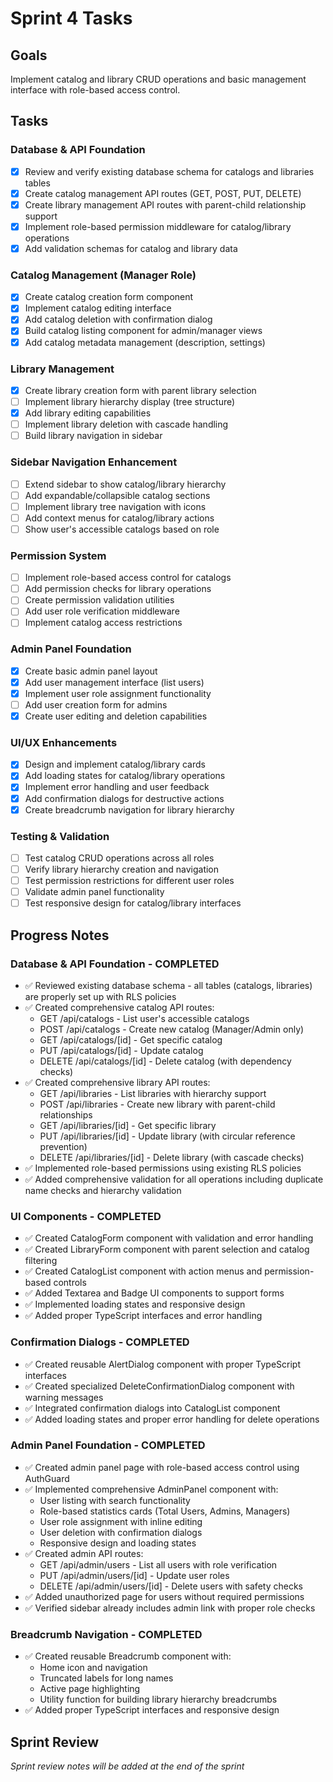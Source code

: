 # Sprint 4 Tasks

## Goals
Implement catalog and library CRUD operations and basic management interface with role-based access control.

## Tasks

### Database & API Foundation
- [x] Review and verify existing database schema for catalogs and libraries tables
- [x] Create catalog management API routes (GET, POST, PUT, DELETE)
- [x] Create library management API routes with parent-child relationship support
- [x] Implement role-based permission middleware for catalog/library operations
- [x] Add validation schemas for catalog and library data

### Catalog Management (Manager Role)
- [x] Create catalog creation form component
- [x] Implement catalog editing interface
- [x] Add catalog deletion with confirmation dialog
- [x] Build catalog listing component for admin/manager views
- [x] Add catalog metadata management (description, settings)

### Library Management
- [x] Create library creation form with parent library selection
- [ ] Implement library hierarchy display (tree structure)
- [x] Add library editing capabilities
- [ ] Implement library deletion with cascade handling
- [ ] Build library navigation in sidebar

### Sidebar Navigation Enhancement
- [ ] Extend sidebar to show catalog/library hierarchy
- [ ] Add expandable/collapsible catalog sections
- [ ] Implement library tree navigation with icons
- [ ] Add context menus for catalog/library actions
- [ ] Show user's accessible catalogs based on role

### Permission System
- [ ] Implement role-based access control for catalogs
- [ ] Add permission checks for library operations
- [ ] Create permission validation utilities
- [ ] Add user role verification middleware
- [ ] Implement catalog access restrictions

### Admin Panel Foundation
- [x] Create basic admin panel layout
- [x] Add user management interface (list users)
- [x] Implement user role assignment functionality
- [ ] Add user creation form for admins
- [x] Create user editing and deletion capabilities

### UI/UX Enhancements
- [x] Design and implement catalog/library cards
- [x] Add loading states for catalog/library operations
- [x] Implement error handling and user feedback
- [x] Add confirmation dialogs for destructive actions
- [x] Create breadcrumb navigation for library hierarchy

### Testing & Validation
- [ ] Test catalog CRUD operations across all roles
- [ ] Verify library hierarchy creation and navigation
- [ ] Test permission restrictions for different user roles
- [ ] Validate admin panel functionality
- [ ] Test responsive design for catalog/library interfaces

## Progress Notes

### Database & API Foundation - COMPLETED
- ✅ Reviewed existing database schema - all tables (catalogs, libraries) are properly set up with RLS policies
- ✅ Created comprehensive catalog API routes:
  - GET /api/catalogs - List user's accessible catalogs
  - POST /api/catalogs - Create new catalog (Manager/Admin only)
  - GET /api/catalogs/[id] - Get specific catalog
  - PUT /api/catalogs/[id] - Update catalog
  - DELETE /api/catalogs/[id] - Delete catalog (with dependency checks)
- ✅ Created comprehensive library API routes:
  - GET /api/libraries - List libraries with hierarchy support
  - POST /api/libraries - Create new library with parent-child relationships
  - GET /api/libraries/[id] - Get specific library
  - PUT /api/libraries/[id] - Update library (with circular reference prevention)
  - DELETE /api/libraries/[id] - Delete library (with cascade checks)
- ✅ Implemented role-based permissions using existing RLS policies
- ✅ Added comprehensive validation for all operations including duplicate name checks and hierarchy validation

### UI Components - COMPLETED
- ✅ Created CatalogForm component with validation and error handling
- ✅ Created LibraryForm component with parent selection and catalog filtering
- ✅ Created CatalogList component with action menus and permission-based controls
- ✅ Added Textarea and Badge UI components to support forms
- ✅ Implemented loading states and responsive design
- ✅ Added proper TypeScript interfaces and error handling

### Confirmation Dialogs - COMPLETED
- ✅ Created reusable AlertDialog component with proper TypeScript interfaces
- ✅ Created specialized DeleteConfirmationDialog component with warning messages
- ✅ Integrated confirmation dialogs into CatalogList component
- ✅ Added loading states and proper error handling for delete operations

### Admin Panel Foundation - COMPLETED
- ✅ Created admin panel page with role-based access control using AuthGuard
- ✅ Implemented comprehensive AdminPanel component with:
  - User listing with search functionality
  - Role-based statistics cards (Total Users, Admins, Managers)
  - User role assignment with inline editing
  - User deletion with confirmation dialogs
  - Responsive design and loading states
- ✅ Created admin API routes:
  - GET /api/admin/users - List all users with role verification
  - PUT /api/admin/users/[id] - Update user roles
  - DELETE /api/admin/users/[id] - Delete users with safety checks
- ✅ Added unauthorized page for users without required permissions
- ✅ Verified sidebar already includes admin link with proper role checks

### Breadcrumb Navigation - COMPLETED
- ✅ Created reusable Breadcrumb component with:
  - Home icon and navigation
  - Truncated labels for long names
  - Active page highlighting
  - Utility function for building library hierarchy breadcrumbs
- ✅ Added proper TypeScript interfaces and responsive design

## Sprint Review
*Sprint review notes will be added at the end of the sprint* 